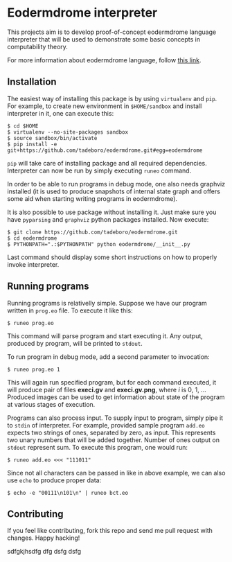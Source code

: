 # Eodermdrome interpreter

This projects aim is to develop proof-of-concept eodermdrome language
interpreter that will be used to demonstrate some basic concepts in
computability theory.

For more information about eodermdrome language, follow [this
link](http://esolangs.org/wiki/eodermdrome).


## Installation

The easiest way of installing this package is by using `virtualenv` and
`pip`.  For example, to create new environment in `$HOME/sandbox` and
install interpreter in it, one can execute this:

    $ cd $HOME
    $ virtualenv --no-site-packages sandbox
    $ source sandbox/bin/activate
    $ pip install -e git+https://github.com/tadeboro/eodermdrome.git#egg=eodermdrome

`pip` will take care of installing package and all required
dependencies. Interpreter can now be run by simply executing `runeo`
command.

In order to be able to run programs in debug mode, one also needs
graphviz installed (it is used to produce snapshots of internal state
graph and offers some aid when starting writing programs in
eodermdrome).

It is also possible to use package without installing it. Just make sure
you have `pyparsing` and `graphviz` python packages installed. Now
execute:

    $ git clone https://github.com/tadeboro/eodermdrome.git
    $ cd eodermdrome
    $ PYTHONPATH=".:$PYTHONPATH" python eodermdrome/__init__.py

Last command should display some short instructions on how to properly
invoke interpreter.


## Running programs

Running programs is relativelly simple. Suppose we have our program
written in `prog.eo` file. To execute it like this:

    $ runeo prog.eo

This command will parse program and start executing it. Any output,
produced by program, will be printed to `stdout`.

To run program in debug mode, add a second parameter to invocation:

    $ runeo prog.eo 1

This will again run specified program, but for each command executed, it
will produce pair of files **execi.gv** and **execi.gv.png**, where *i*
is 0, 1, ... Produced images can be used to get information about state
of the program at various stages of execution.

Programs can also process input. To supply input to program, simply pipe
it to `stdin` of interpreter. For example, provided sample program
`add.eo` expects two strings of ones, separated by zero, as input.
This represents two unary numbers that will be added together. Number of
ones output on `stdout` represent sum. To execute this program, one
would run:

    $ runeo add.eo <<< "111011"

Since not all characters can be passed in like in above example, we can
also use `echo` to produce proper data:

    $ echo -e "00111\n101\n" | runeo bct.eo


## Contributing

If you feel like contributing, fork this repo and send me pull request
with changes. Happy hacking!

sdfgkjhsdfg
dfg
dsfg
dsfg


